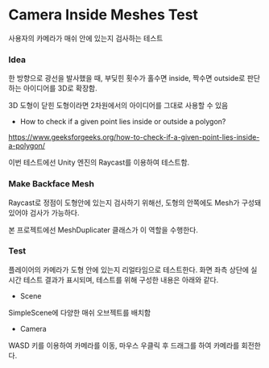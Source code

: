 # Camera Inside Meshes Test

사용자의 카메라가 매쉬 안에 있는지 검사하는 테스트

### Idea
한 방향으로 광선을 발사했을 때, 부딪힌 횟수가 홀수면 inside, 짝수면 outside로 판단하는 아이디어를 3D로 확장함.

3D 도형이 닫힌 도형이라면 2차원에서의 아이디어를 그대로 사용할 수 있음

* How to check if a given point lies inside or outside a polygon?

https://www.geeksforgeeks.org/how-to-check-if-a-given-point-lies-inside-a-polygon/

이번 테스트에선 Unity 엔진의 Raycast를 이용하여 테스트함.

### Make Backface Mesh
Raycast로 정점이 도형안에 있는지 검사하기 위해선, 도형의 안쪽에도 Mesh가 구성돼있어야 검사가 가능하다.

본 프로젝트에선 MeshDuplicater 클래스가 이 역할을 수행한다.

### Test
플레이어의 카메라가 도형 안에 있는지 리얼타임으로 테스트한다. 화면 좌측 상단에 실시간 테스트 결과가 표시되며, 테스트를 위해 구성한 내용은 아래와 같다.

* Scene

SimpleScene에 다양한 매쉬 오브젝트를 배치함

* Camera

WASD 키를 이용하여 카메라를 이동, 마우스 우클릭 후 드래그를 하여 카메라를 회전한다.
